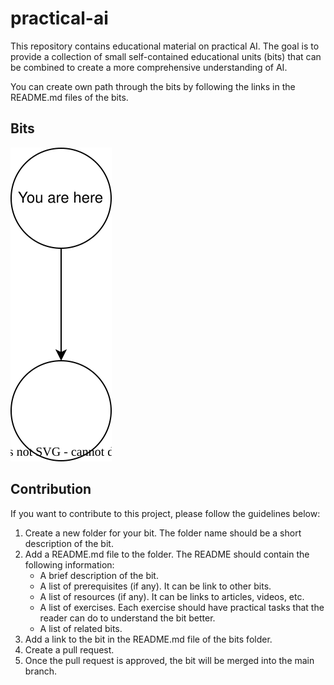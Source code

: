 # practical-ai

This repository contains educational material on practical AI. The goal is to provide a collection of small self-contained educational units (bits) that can be combined to create a more comprehensive understanding of AI.

You can create own path through the bits by following the links in the README.md files of the bits.

## Bits

![paths.drawio.svg](paths.drawio.svg)

## Contribution 

If you want to contribute to this project, please follow the guidelines below:

1. Create a new folder for your bit. The folder name should be a short description of the bit.
2. Add a README.md file to the folder. The README should contain the following information:
    - A brief description of the bit.
    - A list of prerequisites (if any). It can be link to other bits.
    - A list of resources (if any). It can be links to articles, videos, etc.
    - A list of exercises. Each exercise should have practical tasks that the reader can do to understand the bit better.
    - A list of related bits.
3. Add a link to the bit in the README.md file of the bits folder.
4. Create a pull request.
5. Once the pull request is approved, the bit will be merged into the main branch.
